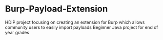 # Burp-Payload-Extension
HDIP project focusing on creating an extension for Burp which allows community users to easily import payloads
Beginner Java project for end of year grades
